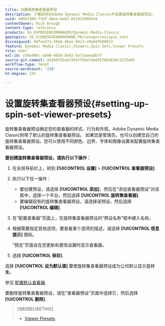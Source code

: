```yaml
---
title: 设置旋转集查看器预设
description: 了解如何在Adobe Dynamic Media Classic中设置旋转集查看器预设。
uuid: e095f989-f3df-46ea-be62-812922805dc0
contentOwner: Rick Brough
content-type: reference
products: SG_EXPERIENCEMANAGER/Dynamic-Media-Classic
geptopics: SG_SCENESEVENONDEMAND_PK/categories/spin_sets
discoiquuid: 9dfaa37a-59ab-46ae-94c3-c0ab9f940023
feature: Dynamic Media Classic,Viewers,Spin Sets,Viewer Presets
role: User
exl-id: cb9e996c-ab90-4656-8e93-5e7cbeeadb7f
source-git-commit: d43b0791e67d43ff56a7ab85570b9639c2375e05
workflow-type: tm+mt
source-wordcount: '239'
ht-degree: 23%

---
```


# 设置旋转集查看器预设{#setting-up-spin-set-viewer-presets}

旋转集查看器预设确定您的查看器的样式、行为和外观。Adobe Dynamic Media Classic附带了默认的旋转集查看器预设。 如果您是管理员，也可以创建您自己的旋转集查看器预设。您可以使用不同颜色、边界、字体和图像设置来配置旋转集查看器预设。

**要创建旋转集查看器预设，请执行以下操作：**

1. 在全局导航栏上，转到 **[!UICONTROL 设置]** > **[!UICONTROL 查看器预设]**.
1. 执行以下任一操作：

   * 要创建预设，请选择 **[!UICONTROL 添加]**，然后在“添加查看器预设”对话框中，选择一个平台，然后选择 **[!UICONTROL 旋转集查看器]**.
   * 要编辑现有的旋转集查看器预设，请选择该预设，然后选择 **[!UICONTROL 编辑]**.

1. 在“配置查看器”页面上，在旋转集查看器预设的“预设名称”框中键入名称。
1. 根据需要指定其他选项。要查看某个选项的描述，请选择 **[!UICONTROL 信息提示]** 图标。

   “预览”页面会在您更新和更改设置时显示查看器。

1. 选择 **[!UICONTROL 保存]**.

选择 **[!UICONTROL 设为默认值]** 要使旋转集查看器预设成为公司默认显示旋转集。

参见 [配置默认查看器](application-setup.md#configuring_default_viewers).

要删除旋转集查看器预设，请在“查看器预设”页面中选择它，然后选择 **[!UICONTROL 删除]**.

>[!MORELIKETHIS]
>
>* [Viewer Presets](application-setup.md#viewer_presets)


